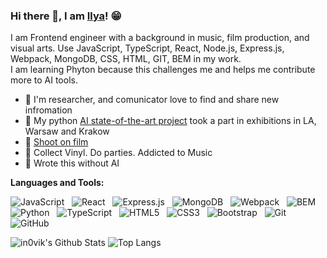 ### Hi there 👋, I am [Ilya](https://in0vik.github.io/)! 😁

I am Frontend engineer with a background in music, film production, and visual arts. 
Use JavaScript, TypeScript, React, Node.js, Express.js, Webpack, 
MongoDB, CSS, HTML, GIT, BEM in my work.  
I am learning Phyton because this challenges me and helps me contribute more to AI tools.

- 🔭 I'm researcher, and comunicator love to find and share new infromation
- 👾 My python [AI state-of-the-art project](https://portraitofprotesters.github.io/v/) took a part in exhibitions in LA, Warsaw and Krakow
- 📸 [Shoot on film](https://www.instagram.com/inovik)
- 🥁 Collect Vinyl. Do parties. Addicted to Music
- 🔮 Wrote this without AI


**Languages and Tools:** 

![JavaScript](https://img.shields.io/badge/-JavaScript-black?logo=javascript&style=social)&nbsp;&nbsp;
![React](https://img.shields.io/badge/-Express-black?logo=react&style=social)&nbsp;&nbsp;
![Express.js](https://img.shields.io/badge/-React-black?logo=express&style=social)&nbsp;&nbsp;
![MongoDB](https://img.shields.io/badge/-MongoDB-black?logo=mongodb&style=social)&nbsp;&nbsp;
![Webpack](https://img.shields.io/badge/-Weabpack-black?logo=webpack&style=social)&nbsp;&nbsp;
![BEM](https://img.shields.io/badge/-BEM-black?logo=BEM&style=social)&nbsp;&nbsp;
![Python](https://img.shields.io/badge/-Python-black?logo=Python&style=social)&nbsp;&nbsp;
![TypeScript](https://img.shields.io/badge/-TypeScript-black?logo=Typescript&style=social)&nbsp;&nbsp;
![HTML5](https://img.shields.io/badge/-HTML5-black?logo=html5&style=social)&nbsp;&nbsp;
![CSS3](https://img.shields.io/badge/-CSS3-black?logo=css3&style=social)&nbsp;&nbsp;
![Bootstrap](https://img.shields.io/badge/-Bootstrap-black?logo=bootstrap&style=social)&nbsp;&nbsp;
![Git](https://img.shields.io/badge/-Git-black?logo=git&style=social)&nbsp;&nbsp;
![GitHub](https://img.shields.io/badge/-GitHub-black?logo=github&style=social)&nbsp;&nbsp;

![in0vik's Github Stats](https://github-readme-stats.vercel.app/api?username=in0vik&show_icons=true&count_private=true&theme=transparent&include_all_commits=true&disable_animations=true)
![Top Langs](https://github-readme-stats.vercel.app/api/top-langs/?username=in0vik&layout=compact&theme=transparent)

